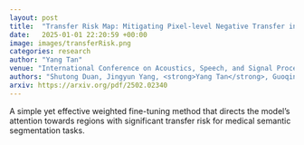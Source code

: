 ```yaml
---
layout: post
title:  "Transfer Risk Map: Mitigating Pixel-level Negative Transfer in Medical Segmentation"
date:   2025-01-01 22:20:59 +00:00
image: images/transferRisk.png
categories: research
author: "Yang Tan"
venue: "International Conference on Acoustics, Speech, and Signal Processing (ICASSP)"
authors: "Shutong Duan, Jingyun Yang, <strong>Yang Tan</strong>, Guoqing Zhang, Yang Li, Xiao-Ping Zhang"
arxiv: https://arxiv.org/pdf/2502.02340
---
```

A simple yet effective weighted fine-tuning method that directs the model’s attention towards regions with significant transfer risk for medical semantic segmentation tasks.
 
